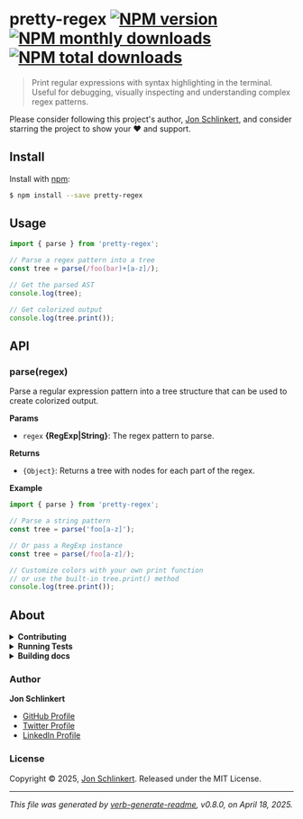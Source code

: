 # pretty-regex [![NPM version](https://img.shields.io/npm/v/pretty-regex.svg?style=flat)](https://www.npmjs.com/package/pretty-regex) [![NPM monthly downloads](https://img.shields.io/npm/dm/pretty-regex.svg?style=flat)](https://npmjs.org/package/pretty-regex) [![NPM total downloads](https://img.shields.io/npm/dt/pretty-regex.svg?style=flat)](https://npmjs.org/package/pretty-regex)

> Print regular expressions with syntax highlighting in the terminal. Useful for debugging, visually inspecting and understanding complex regex patterns.

Please consider following this project's author, [Jon Schlinkert](https://github.com/jonschlinkert), and consider starring the project to show your :heart: and support.

## Install

Install with [npm](https://www.npmjs.com/):

```sh
$ npm install --save pretty-regex
```

## Usage

```js
import { parse } from 'pretty-regex';

// Parse a regex pattern into a tree
const tree = parse(/foo(bar)+[a-z]/);

// Get the parsed AST
console.log(tree);

// Get colorized output
console.log(tree.print());
```

## API

### parse(regex)

Parse a regular expression pattern into a tree structure that can be used to create colorized output.

**Params**

* `regex` **{RegExp|String}**: The regex pattern to parse.

**Returns**

* `{Object}`: Returns a tree with nodes for each part of the regex.

**Example**

```js
import { parse } from 'pretty-regex';

// Parse a string pattern
const tree = parse('foo[a-z]');

// Or pass a RegExp instance
const tree = parse(/foo[a-z]/);

// Customize colors with your own print function
// or use the built-in tree.print() method
console.log(tree.print());
```

## About

<details>
<summary><strong>Contributing</strong></summary>

Pull requests and stars are always welcome. For bugs and feature requests, [please create an issue](../../issues/new).

</details>

<details>
<summary><strong>Running Tests</strong></summary>

Running and reviewing unit tests is a great way to get familiarized with a library and its API. You can install dependencies and run tests with the following command:

```sh
$ npm install && npm test
```

</details>

<details>
<summary><strong>Building docs</strong></summary>

_(This project's readme.md is generated by [verb](https://github.com/verbose/verb-generate-readme), please don't edit the readme directly. Any changes to the readme must be made in the [.verb.md](.verb.md) readme template.)_

To generate the readme, run the following command:

```sh
$ npm install -g verbose/verb#dev verb-generate-readme && verb
```

</details>

### Author

**Jon Schlinkert**

* [GitHub Profile](https://github.com/jonschlinkert)
* [Twitter Profile](https://twitter.com/jonschlinkert)
* [LinkedIn Profile](https://linkedin.com/in/jonschlinkert)

### License

Copyright © 2025, [Jon Schlinkert](https://github.com/jonschlinkert).
Released under the MIT License.

***

_This file was generated by [verb-generate-readme](https://github.com/verbose/verb-generate-readme), v0.8.0, on April 18, 2025._
